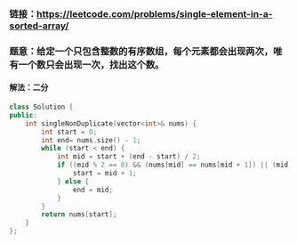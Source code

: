 ### 链接：https://leetcode.com/problems/single-element-in-a-sorted-array/

### 题意：给定一个只包含整数的有序数组，每个元素都会出现两次，唯有一个数只会出现一次，找出这个数。

#### 解法：二分

```c++
class Solution {
public:
    int singleNonDuplicate(vector<int>& nums) {
        int start = 0;
        int end= nums.size() - 1;
        while (start < end) {
            int mid = start + (end - start) / 2;
            if ((mid % 2 == 0) && (nums[mid] == nums[mid + 1]) || (mid % 2 == 1) && (nums[mid] == nums[mid - 1])) {
                start = mid + 1;
            } else {
                end = mid;
            }            
        }
        return nums[start];        
    }        
};
```

